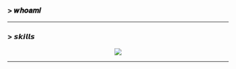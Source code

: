### > 𝒘𝒉𝒐𝒂𝒎𝒊

---

### > 𝙨𝙠𝙞𝙡𝙡𝙨

<p align="center">
    <img src="https://skillicons.dev/icons?i=ts,css,tailwind,vue,vite,nodejs,unity,cs,java,linux,idea,ps,ai,ae,blender" />
</p>

---
